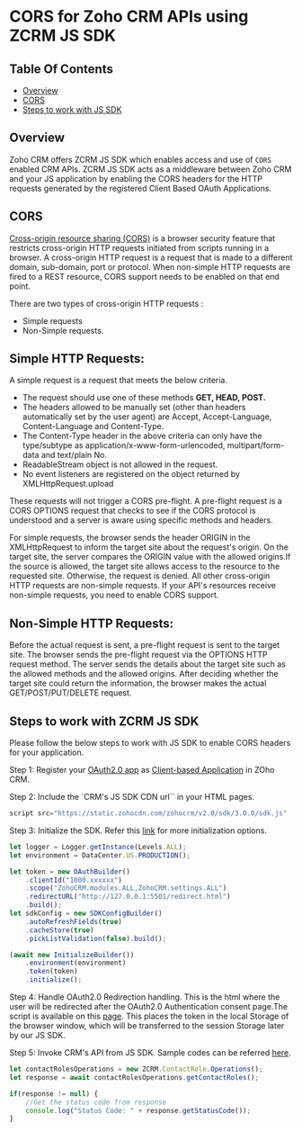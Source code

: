 # CORS for Zoho CRM APIs using ZCRM JS SDK

## Table Of Contents

* [Overview](#overview)
* [CORS](#CORS)
* [Steps to work with JS SDK ](#steps-to-work-with-js-sdk)

## Overview

Zoho CRM offers ZCRM JS SDK which enables access and use of `CORS` enabled CRM APIs. ZCRM JS SDK acts as a middleware between Zoho CRM and your JS application by enabling the CORS headers for the HTTP requests generated by the registered Client Based OAuth Applications.

## CORS

[Cross-origin resource sharing (CORS)](https://developer.mozilla.org/en-US/docs/Web/HTTP/CORS) is a browser security feature that restricts cross-origin HTTP requests initiated from scripts running in a browser. A cross-origin HTTP request is a request that is made to a different domain, sub-domain, port or protocol. When non-simple HTTP requests are fired to a REST resource, CORS support needs to be enabled on that end point.

There are two types of cross-origin HTTP requests :

- Simple requests
- Non-Simple requests.

## Simple HTTP Requests:
A simple request is a request that meets the below criteria.

- The request should use one of these methods **GET, HEAD, POST.**
- The headers allowed to be manually set (other than headers automatically set by the user agent) are Accept, Accept-Language, Content-Language and Content-Type.
- The Content-Type header in the above criteria can only have the type/subtype as application/x-www-form-urlencoded, multipart/form-data and text/plain No.
- ReadableStream object is not allowed in the request.
- No event listeners are registered on the object returned by XMLHttpRequest.upload 

These requests will not trigger a CORS pre-flight. A pre-flight request is a CORS OPTIONS request that checks to see if the CORS protocol is understood and a server is aware using specific methods and headers.

For simple requests, the browser sends the header ORIGIN in the XMLHttpRequest to inform the target site about the request's origin. On the target site, the server compares the ORIGIN value with the allowed origins.If the source is allowed, the target site allows access to the resource to the requested site. Otherwise, the request is denied. All other cross-origin HTTP requests are non-simple requests. If your API's resources receive non-simple requests, you need to enable CORS support.

## Non-Simple HTTP Requests:
Before the actual request is sent, a pre-flight request is sent to the target site. The browser sends the pre-flight request via the OPTIONS HTTP request method. The server sends the details about the target site such as the allowed methods and the allowed origins. After deciding whether the target site could return the information, the browser makes the actual GET/POST/PUT/DELETE request.

## Steps to work with ZCRM JS SDK 

Please follow the below steps to work with JS SDK to enable CORS headers for your application.

Step 1: Register your [OAuth2.0 app](https://www.zoho.com/accounts/protocol/oauth.html) as [Client-based Application](https://www.zoho.com/accounts/protocol/oauth/javascript-applications.html) in ZOho CRM.

Step 2: Include the `CRM's JS SDK CDN url`` in your HTML pages.

```js 
script src="https://static.zohocdn.com/zohocrm/v2.0/sdk/3.0.0/sdk.js"
```

Step 3: Initialize the SDK. Refer this [link](https://www.zoho.com/crm/developer/docs/javascript-sdk/initialize.html) for more initialization options.

```js
let logger = Logger.getInstance(Levels.ALL);
let environment = DataCenter.US.PRODUCTION();

let token = new OAuthBuilder()
	.clientId("1000.xxxxxx")
	.scope("ZohoCRM.modules.ALL,ZohoCRM.settings.ALL")
	.redirectURL("http://127.0.0.1:5501/redirect.html")
	.build();
let sdkConfig = new SDKConfigBuilder()
	.autoRefreshFields(true)
	.cacheStore(true)
	.pickListValidation(false).build();

(await new InitializeBuilder())
	.environment(environment)
	.token(token)
	.initialize();
```

Step 4: Handle OAuth2.0 Redirection handling. This is the html where the user will be redirected after the OAuth2.0 Authentication consent page.The script is available on this [page](https://www.zoho.com/crm/developer/docs/javascript-sdk/usingjssdk.html).
This places the token in the local Storage of the browser window, which will be transferred to the session Storage later by our JS SDK.

Step 5: Invoke CRM's API from JS SDK. Sample codes can be referred [here](https://www.zoho.com/crm/developer/docs/javascript-sdk/sample-codes.html).

```js
let contactRolesOperations = new ZCRM.ContactRole.Operations();
let response = await contactRolesOperations.getContactRoles();

if(response != null) {
	//Get the status code from response
	console.log("Status Code: " + response.getStatusCode());
}
```

    
